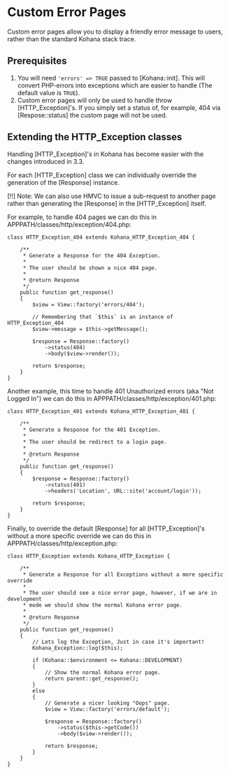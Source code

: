 # Custom Error Pages

Custom error pages allow you to display a friendly error message to users, rather than the standard Kohana stack trace.

## Prerequisites

1. You will need `'errors' => TRUE` passed to [Kohana::init]. This will convert PHP-errors into exceptions which are easier to handle (The default value is `TRUE`).
2. Custom error pages will only be used to handle throw [HTTP_Exception]'s. If you simply set a status of, for example, 404 via [Respose::status] the custom page will not be used.

## Extending the HTTP_Exception classes

Handling [HTTP_Exception]'s in Kohana has become easier with the changes introduced in 3.3.

For each [HTTP_Exception] class we can individually override the generation of the [Response] instance.

[!!] Note: We can also use HMVC to issue a sub-request to another page rather than generating the [Response] in the [HTTP_Exception] itself.

For example, to handle 404 pages we can do this in APPPATH/classes/http/exception/404.php:

	class HTTP_Exception_404 extends Kohana_HTTP_Exception_404 {
		
		/**
		 * Generate a Response for the 404 Exception.
		 *
		 * The user should be shown a nice 404 page.
		 * 
		 * @return Response
		 */
		public function get_response()
		{
			$view = View::factory('errors/404');

			// Remembering that `$this` is an instance of HTTP_Exception_404
			$view->message = $this->getMessage();

			$response = Response::factory()
				->status(404)
				->body($view->render());

			return $response;
		}
	}

Another example, this time to handle 401 Unauthorized errors (aka "Not Logged In") we can do this in APPPATH/classes/http/exception/401.php:

	class HTTP_Exception_401 extends Kohana_HTTP_Exception_401 {
		
		/**
		 * Generate a Response for the 401 Exception.
		 * 
		 * The user should be redirect to a login page.
		 * 
		 * @return Response
		 */
		public function get_response()
		{
			$response = Response::factory()
				->status(401)
				->headers('Location', URL::site('account/login'));

			return $response;
		}
	}

Finally, to override the default [Response] for all [HTTP_Exception]'s without a more specific override we can do this in APPPATH/classes/http/exception.php:

	class HTTP_Exception extends Kohana_HTTP_Exception {
		
		/**
		 * Generate a Response for all Exceptions without a more specific override
		 * 
		 * The user should see a nice error page, however, if we are in development
		 * mode we should show the normal Kohana error page.
		 * 
		 * @return Response
		 */
		public function get_response()
		{
			// Lets log the Exception, Just in case it's important!
			Kohana_Exception::log($this);

			if (Kohana::$environment <= Kohana::DEVELOPMENT)
			{
				// Show the normal Kohana error page.
				return parent::get_response();
			}
			else
			{
				// Generate a nicer looking "Oops" page.
				$view = View::factory('errors/default');

				$response = Response::factory()
					->status($this->getCode())
					->body($view->render());

				return $response;
			}
		}
	}